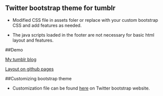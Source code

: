 ## Twitter bootstrap theme for tumblr

- Modified CSS file in assets foler or replace with your custom bootstrap CSS and add features as needed.

- The java scripts loaded in the footer are not necessary for basic html layout and features. 

##Demo 

[My tumblr blog](http://blog.lovellfelix.com/)

[Layout on github pages](http://lovellfelix.github.com/tumblr-twitter-bootstrap-theme/)

##Customizing bootstrap theme

- Customization file can be found [here](http://twitter.github.com/bootstrap/download.html) on Twitter bootstrap website.
